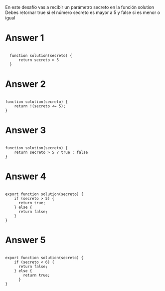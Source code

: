 En este desafío vas a recibir un parámetro secreto en la función solution  Debes retornar true si el número secreto es mayor a 5 y false si es menor o igual

# Answer 1
<code>
  function solution(secreto) {
      return secreto > 5
  }
</code>

# Answer 2
<code>
function solution(secreto) {
    return !(secreto <= 5);
}
</code>

# Answer 3
<code>
function solution(secreto) {
    return secreto > 5 ? true : false
}
</code>

# Answer 4
<code>
export function solution(secreto) {
    if (secreto > 5) {
      return true;
    } else {
      return false;
    }
}
</code>

# Answer 5
<code> 
export function solution(secreto) {
    if (secreto < 6) {
      return false;
    } else {
        return true;  
      }
}
</code>